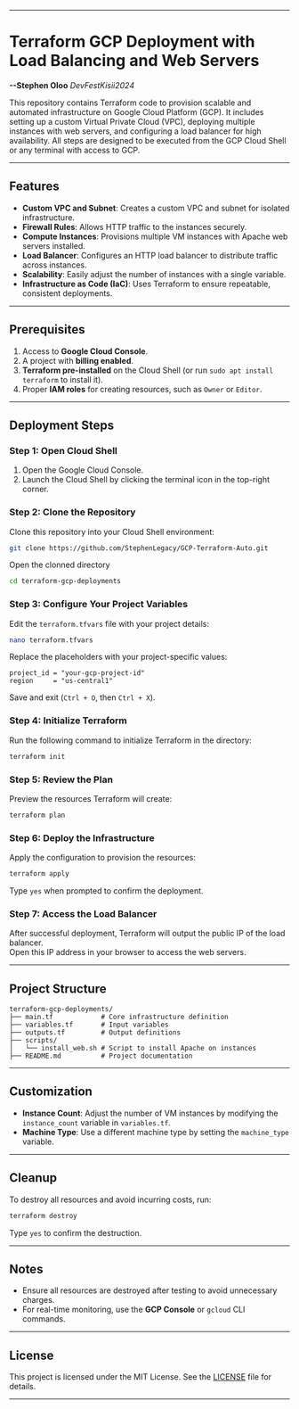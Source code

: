 
---

# Terraform GCP Deployment with Load Balancing and Web Servers  
**--Stephen Oloo** *DevFestKisii2024*

This repository contains Terraform code to provision scalable and automated infrastructure on Google Cloud Platform (GCP). It includes setting up a custom Virtual Private Cloud (VPC), deploying multiple instances with web servers, and configuring a load balancer for high availability. All steps are designed to be executed from the GCP Cloud Shell or any terminal with access to GCP.

---

## Features  

- **Custom VPC and Subnet**: Creates a custom VPC and subnet for isolated infrastructure.  
- **Firewall Rules**: Allows HTTP traffic to the instances securely.  
- **Compute Instances**: Provisions multiple VM instances with Apache web servers installed.  
- **Load Balancer**: Configures an HTTP load balancer to distribute traffic across instances.  
- **Scalability**: Easily adjust the number of instances with a single variable.  
- **Infrastructure as Code (IaC)**: Uses Terraform to ensure repeatable, consistent deployments.  

---

## Prerequisites  

1. Access to **Google Cloud Console**.  
2. A project with **billing enabled**.  
3. **Terraform pre-installed** on the Cloud Shell (or run `sudo apt install terraform` to install it).  
4. Proper **IAM roles** for creating resources, such as `Owner` or `Editor`.  

---

## Deployment Steps  

### Step 1: Open Cloud Shell  
1. Open the Google Cloud Console.  
2. Launch the Cloud Shell by clicking the terminal icon in the top-right corner.  

### Step 2: Clone the Repository  
Clone this repository into your Cloud Shell environment:  
```bash
git clone https://github.com/StephenLegacy/GCP-Terraform-Auto.git

```
Open the clonned directory
```bash
cd terraform-gcp-deployments
```

### Step 3: Configure Your Project Variables  
Edit the `terraform.tfvars` file with your project details:  
```bash
nano terraform.tfvars
```
Replace the placeholders with your project-specific values:  
```hcl
project_id = "your-gcp-project-id"
region     = "us-central1"
```
Save and exit (`Ctrl + O`, then `Ctrl + X`).

### Step 4: Initialize Terraform  
Run the following command to initialize Terraform in the directory:  
```bash
terraform init
```

### Step 5: Review the Plan  
Preview the resources Terraform will create:  
```bash
terraform plan
```

### Step 6: Deploy the Infrastructure  
Apply the configuration to provision the resources:  
```bash
terraform apply
```
Type `yes` when prompted to confirm the deployment.

### Step 7: Access the Load Balancer  
After successful deployment, Terraform will output the public IP of the load balancer.  
Open this IP address in your browser to access the web servers.

---

## Project Structure  

```
terraform-gcp-deployments/
├── main.tf            # Core infrastructure definition
├── variables.tf       # Input variables
├── outputs.tf         # Output definitions
├── scripts/
│   └── install_web.sh # Script to install Apache on instances
├── README.md          # Project documentation
```

---

## Customization  

- **Instance Count**: Adjust the number of VM instances by modifying the `instance_count` variable in `variables.tf`.  
- **Machine Type**: Use a different machine type by setting the `machine_type` variable.  

---

## Cleanup  

To destroy all resources and avoid incurring costs, run:  
```bash
terraform destroy
```
Type `yes` to confirm the destruction.

---

## Notes  

- Ensure all resources are destroyed after testing to avoid unnecessary charges.  
- For real-time monitoring, use the **GCP Console** or `gcloud` CLI commands.

---

## License  

This project is licensed under the MIT License. See the [LICENSE](LICENSE) file for details.

---


